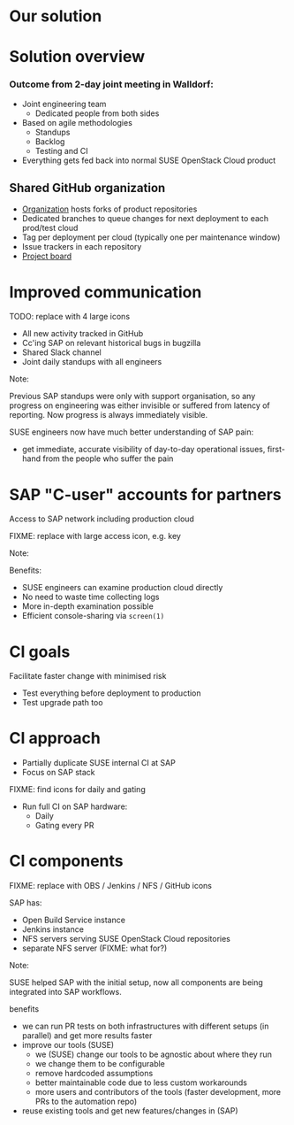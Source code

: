 <!-- .slide: data-state="section-break" id="solution" data-timing="5" -->
# Our solution


<!-- .slide: data-state="normal" id="solution-overview" data-menu-title="Overview" data-timing="120" -->
# Solution overview

### Outcome from 2-day joint meeting in Walldorf:

*   Joint engineering team
    *   Dedicated people from both sides
*   Based on agile methodologies
    *   Standups
    *   Backlog
    *   Testing and CI
*   Everything gets fed back into normal
    SUSE OpenStack Cloud product


<!-- .slide: data-state="normal" id="github-org" data-timing="120" -->
## Shared GitHub organization

*   [Organization](https://github.com/orgs/sap-oc/)
    hosts forks of product repositories
*   Dedicated branches to queue changes for next deployment
    to each prod/test cloud
*   Tag per deployment per cloud
    (typically one per maintenance window)
*   Issue trackers in each repository
*   [Project board](https://github.com/orgs/sap-oc/projects/1)


<!-- .slide: data-state="normal" id="communication" data-timing="120" -->
# Improved communication

TODO: replace with 4 large icons

*   All new activity tracked in GitHub
*   Cc'ing SAP on relevant historical bugs in bugzilla
*   Shared Slack channel
*   Joint daily standups with all engineers

Note:

Previous SAP standups were only with support organisation, so any
progress on engineering was either invisible or suffered from latency
of reporting.  Now progress is always immediately visible.

SUSE engineers now have much better understanding of SAP pain:

- get immediate, accurate visibility of day-to-day operational issues,
  first-hand from the people who suffer the pain


<!-- .slide: data-state="normal" id="partner-access" data-menu-title="Partner access" data-timing="120" -->
# SAP "C-user" accounts for partners

Access to SAP network including production cloud

FIXME: replace with large access icon, e.g. key

Note:

Benefits:

-   SUSE engineers can examine production cloud directly
-   No need to waste time collecting logs
-   More in-depth examination possible
-   Efficient console-sharing via `screen(1)`


<!-- .slide: data-state="normal" id="CI-goals" data-timing="120" -->
# CI goals

Facilitate faster change with minimised risk

*   Test everything before deployment to production
*   Test upgrade path too


<!-- .slide: data-state="normal" id="CI-approach" data-timing="120" -->
# CI approach

*   Partially duplicate SUSE internal CI at SAP
*   Focus on SAP stack

FIXME: find icons for daily and gating

*   Run full CI on SAP hardware:
    *   Daily
    *   Gating every PR


<!-- .slide: data-state="normal" id="CI-components" data-timing="120" -->
# CI components

FIXME: replace with OBS / Jenkins / NFS / GitHub icons

SAP has:

*   Open Build Service instance
*   Jenkins instance
*   NFS servers serving SUSE OpenStack Cloud repositories
*   separate NFS server (FIXME: what for?)

Note:

SUSE helped SAP with the initial setup, now all components are being
integrated into SAP workflows.

benefits
*   we can run PR tests on both infrastructures with different setups (in parallel) and get more results faster
*   improve our tools (SUSE)
    *   we (SUSE) change our tools to be agnostic about where they run
    *   we change them to be configurable
    *   remove hardcoded assumptions
    *   better maintainable code due to less custom workarounds
    *   more users and contributors of the tools (faster development, more PRs to the automation repo)
*   reuse existing tools and get new features/changes in (SAP)
